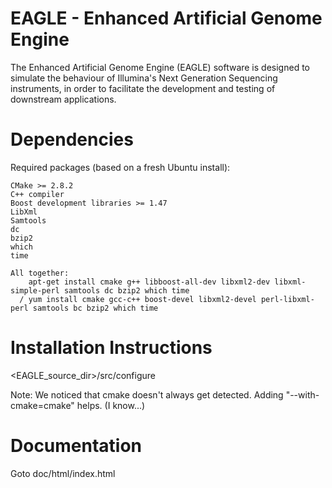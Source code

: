 EAGLE - Enhanced Artificial Genome Engine
=========================================

The Enhanced Artificial Genome Engine (EAGLE) software is designed to simulate 
the behaviour of Illumina's Next Generation Sequencing instruments, in order to 
facilitate the development and testing of downstream applications.


Dependencies
============

Required packages (based on a fresh Ubuntu install):

    CMake >= 2.8.2
    C++ compiler
    Boost development libraries >= 1.47
    LibXml
    Samtools
    dc
    bzip2
    which
    time

    All together:
        apt-get install cmake g++ libboost-all-dev libxml2-dev libxml-simple-perl samtools dc bzip2 which time
      / yum install cmake gcc-c++ boost-devel libxml2-devel perl-libxml-perl samtools bc bzip2 which time


Installation Instructions
=========================

<EAGLE_source_dir>/src/configure

Note: We noticed that cmake doesn't always get detected. Adding "--with-cmake=cmake" helps. (I know...)


Documentation
=============

Goto doc/html/index.html


